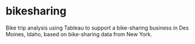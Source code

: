 # bikesharing
Bike trip analysis using Tableau to support a bike-sharing business in Des Moines, Idaho, based on bike-sharing data from New York.
